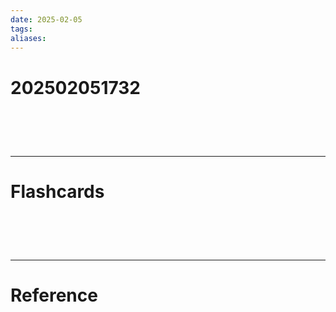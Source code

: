 ```yaml
---
date: 2025-02-05
tags: 
aliases:
---
```

# 202502051732


# ‌
---
# Flashcards


# ‌
---
# Reference
